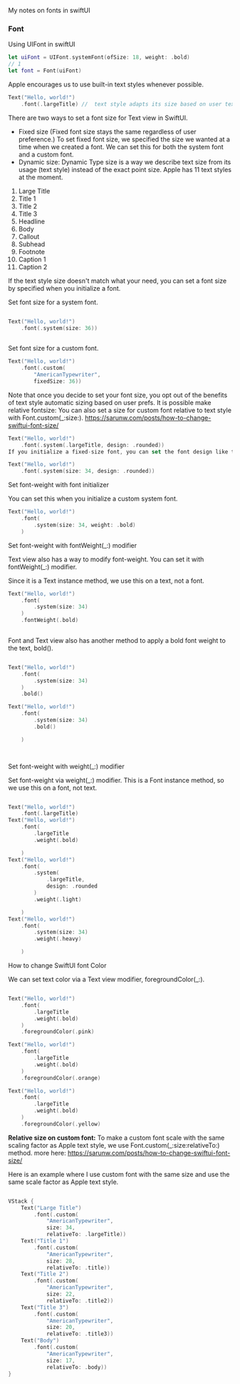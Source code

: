 My notes on fonts in swiftUI<!--more-->

### Font

Using UIFont in swiftUI
```swift
let uiFont = UIFont.systemFont(ofSize: 18, weight: .bold)
// 1
let font = Font(uiFont)
```
Apple encourages us to use built-in text styles whenever possible.
```swift
Text("Hello, world!")
    .font(.largeTitle) //  text style adapts its size based on user text size preference
``` 

There are two ways to set a font size for Text view in SwiftUI.

- Fixed size (Fixed font size stays the same regardless of user preference.) To set fixed font size, we specified the size we wanted at a time when we created a font. We can set this for both the system font and a custom font.
- Dynamic size: Dynamic Type size is a way we describe text size from its usage (text style) instead of the exact point size. Apple has 11 text styles at the moment.
1. Large Title
2. Title 1
3. Title 2
4. Title 3
5. Headline
6. Body
7. Callout
8. Subhead
9. Footnote
10. Caption 1
11. Caption 2


If the text style size doesn't match what your need, you can set a font size by specified when you initialize a font.

Set font size for a system font.
```swift

Text("Hello, world!")
    .font(.system(size: 36))
    
```

Set font size for a custom font. 
```swift
Text("Hello, world!")
    .font(.custom(
        "AmericanTypewriter",
        fixedSize: 36))

```

Note that once you decide to set your font size, you opt out of the benefits of text style automatic sizing based on user prefs. It is possible make relative fontsize: You can also set a size for custom font relative to text style with Font.custom(_:size:). https://sarunw.com/posts/how-to-change-swiftui-font-size/

```swift
Text("Hello, world!")
    .font(.system(.largeTitle, design: .rounded))
If you initialize a fixed-size font, you can set the font design like this:

Text("Hello, world!")
    .font(.system(size: 34, design: .rounded))
``` 

Set font-weight with font initializer

You can set this when you initialize a custom system font.

```swift
Text("Hello, world!")
    .font(
        .system(size: 34, weight: .bold)
    )
```

Set font-weight with fontWeight(_:) modifier

Text view also has a way to modify font-weight. You can set it with fontWeight(_:) modifier.

Since it is a Text instance method, we use this on a text, not a font.

```swift
Text("Hello, world!")
    .font(
        .system(size: 34)
    )
    .fontWeight(.bold)
    
```


Font and Text view also has another method to apply a bold font weight to the text, bold().
```swift

Text("Hello, world!")
    .font(
        .system(size: 34)
    )
    .bold()

Text("Hello, world!")
    .font(
        .system(size: 34)
        .bold()

    )

    
```
Set font-weight with weight(_:) modifier

Set font-weight via weight(_:) modifier. This is a Font instance method, so we use this on a font, not text.

```swift

Text("Hello, world!")
    .font(.largeTitle)
Text("Hello, world!")
    .font(
        .largeTitle
        .weight(.bold)

    )
Text("Hello, world!")
    .font(
        .system(
            .largeTitle,
            design: .rounded
        )
        .weight(.light)

    )
Text("Hello, world!")
    .font(
        .system(size: 34)
        .weight(.heavy)

    )
```

How to change SwiftUI font Color

We can set text color via a Text view modifier, foregroundColor(_:).
```swift

Text("Hello, world!")
    .font(
        .largeTitle
        .weight(.bold)
    )
    .foregroundColor(.pink)

Text("Hello, world!")
    .font(
        .largeTitle
        .weight(.bold)
    )
    .foregroundColor(.orange)

Text("Hello, world!")
    .font(
        .largeTitle
        .weight(.bold)
    )
    .foregroundColor(.yellow)
```

**Relative size on custom font:**
To make a custom font scale with the same scaling factor as Apple text style, we use Font.custom(_:size:relativeTo:) method. more here: https://sarunw.com/posts/how-to-change-swiftui-font-size/

Here is an example where I use custom font with the same size and use the same scale factor as Apple text style.

```swift

VStack {
    Text("Large Title")
        .font(.custom(
            "AmericanTypewriter",
            size: 34,
            relativeTo: .largeTitle))
    Text("Title 1")
        .font(.custom(
            "AmericanTypewriter",
            size: 28,
            relativeTo: .title))
    Text("Title 2")
        .font(.custom(
            "AmericanTypewriter",
            size: 22,
            relativeTo: .title2))
    Text("Title 3")
        .font(.custom(
            "AmericanTypewriter",
            size: 20,
            relativeTo: .title3))
    Text("Body")
        .font(.custom(
            "AmericanTypewriter",
            size: 17,
            relativeTo: .body))
}
```